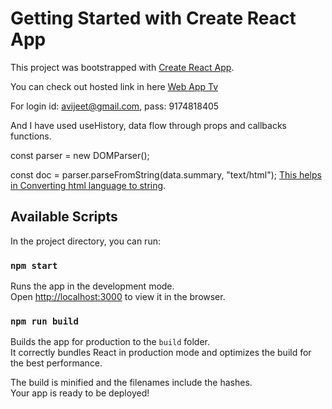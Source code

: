 # Getting Started with Create React App

This project was bootstrapped with [Create React App](https://github.com/facebook/create-react-app).

You can check out hosted link in here [Web App Tv](https://webapp-tv.netlify.app/)

For login id: avijeet@gmail.com, pass: 9174818405

And I have used useHistory, data flow through props and callbacks functions. 

const parser = new DOMParser(); 

const doc = parser.parseFromString(data.summary, "text/html"); [This helps in Converting html language to string](#). 

## Available Scripts

In the project directory, you can run:

### `npm start`

Runs the app in the development mode.\
Open [http://localhost:3000](http://localhost:3000) to view it in the browser.

### `npm run build`

Builds the app for production to the `build` folder.\
It correctly bundles React in production mode and optimizes the build for the best performance.

The build is minified and the filenames include the hashes.\
Your app is ready to be deployed!

